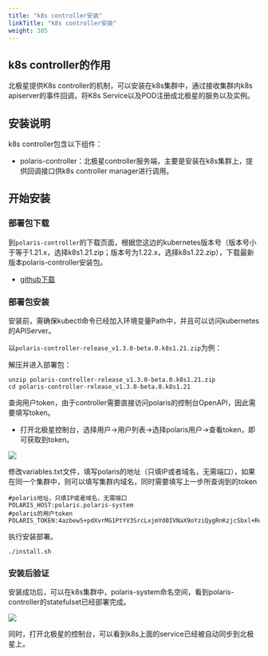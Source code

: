 ```yaml
---
title: "k8s controller安装"
linkTitle: "k8s controller安装"
weight: 305
---
```


## k8s controller的作用

北极星提供K8s controller的机制，可以安装在k8s集群中，通过接收集群内k8s apiserver的事件回调，将K8s Service以及POD注册成北极星的服务以及实例。

## 安装说明

k8s controller包含以下组件：

- polaris-controller：北极星controller服务端，主要是安装在k8s集群上，提供回调接口供k8s controller manager进行调用。

## 开始安装

### 部署包下载

到`polaris-controller`的下载页面，根据您这边的kubernetes版本号（版本号小于等于1.21.x，选择k8s1.21.zip；版本号为1.22.x，选择k8s1.22.zip），下载最新版本polaris-controller安装包。

- [github下载](https://github.com/polarismesh/polaris-controller/releases)

### 部署包安装

安装前，需确保kubectl命令已经加入环境变量Path中，并且可以访问kubernetes的APIServer。

以```polaris-controller-release_v1.3.0-beta.0.k8s1.21.zip```为例：

解压并进入部署包：

```
unzip polaris-controller-release_v1.3.0-beta.0.k8s1.21.zip
cd polaris-controller-release_v1.3.0-beta.0.k8s1.21
```

查询用户token，由于controller需要直接访问polaris的控制台OpenAPI，因此需要填写token。

- 打开北极星控制台，选择用户->用户列表->选择polaris用户->查看token，即可获取到token。

![](../图片/安装北极星controller/查看token.png)

修改variables.txt文件，填写polaris的地址（只填IP或者域名，无需端口），如果在同一个集群中，则可以填写集群内域名，同时需要填写上一步所查询到的token

```
#polaris地址，只填IP或者域名，无需端口
POLARIS_HOST:polaris.polaris-system
#polaris的用户token
POLARIS_TOKEN:4azbewS+pdXvrMG1PtYV3SrcLxjmYd0IVNaX9oYziQygRnKzjcSbxl+Reg7zYQC1gRrGiLzmMY+w+aCxOYI=
```

执行安装部署。

```
./install.sh
```

### 安装后验证

安装成功后，可以在k8s集群中，polaris-system命名空间，看到polaris-controller的statefulset已经部署完成。

![](../图片/安装北极星controller/pod详情.png)

同时，打开北极星的控制台，可以看到k8s上面的service已经被自动同步到北极星上。
